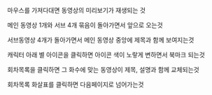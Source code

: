 
마우스를 가져다대면 동영상의 미리보기가 재생되는 것

메인 동영상 1개와 서브 4개 묶음이 돌아가면서 앞으로 오는것

서브동영상 4개가 돌아가면서 메인 동영상 중앙에 제목과 함께 보여지는것

캐릭터 아래 별 아이콘을 클릭하면 아이콘 색이 노랗게 변하면서 북마크 되는것

회차목록을 클릭하면 그 화수에 맞는 동영상이 제목, 설명과 함께 교체되는것

회차목록 화살표를 클릭하면 다음페이지로 넘어가는것